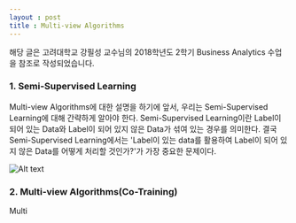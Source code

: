 ```yaml
---
layout : post
title : Multi-view Algorithms
---
```

해당 글은 고려대학교 강필성 교수님의 2018학년도 2학기 Business Analytics 수업을 참조로 작성되었습니다.

### 1. Semi-Supervised Learning
 Multi-view Algorithms에 대한 설명을 하기에 앞서, 우리는 Semi-Supervised Learning에 대해 간략하게 알아야 한다. Semi-Supervised Learning이란 Label이 되어 있는 Data와 Label이 되어 있지 않은 Data가 섞여 있는 경우를 의미한다. 결국 Semi-Supervised Learning에서는 'Label이 있는 data를 활용하여 Label이 되어 있지 않은 Data를 어떻게 처리할 것인가?'가 가장 중요한 문제이다. 
 
 ![Alt text](/C:\Users\Administrator\Desktop\CoTraining\semi-supervised.png)
 
### 2. Multi-view Algorithms(Co-Training)
 Multi
